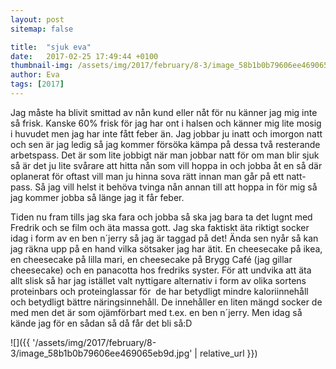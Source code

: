 ```yaml
---
layout: post
sitemap: false

title:  "sjuk eva"
date:   2017-02-25 17:49:44 +0100
thumbnail-img: /assets/img/2017/february/8-3/image_58b1b0b79606ee469065eb9d.jpg
author: Eva
tags: [2017]
---
```


Jag måste ha blivit smittad av nån kund eller nåt för nu känner jag mig inte så frisk. Kanske 60% frisk för jag har ont i halsen och känner mig lite mosig i huvudet men jag har inte fått feber än. Jag jobbar ju inatt och imorgon natt och sen är jag ledig så jag kommer försöka kämpa på dessa två resterande arbetspass. Det är som lite jobbigt när man jobbar natt för om man blir sjuk så är det ju lite svårare att hitta nån som vill hoppa in och jobba åt en så där oplanerat för oftast vill man ju hinna sova rätt innan man går på ett natt-pass. Så jag vill helst it behöva tvinga nån annan till att hoppa in för mig så jag kommer jobba så länge jag it får feber. 

Tiden nu fram tills jag ska fara och jobba så ska jag bara ta det lugnt med Fredrik och se film och äta massa gott. Jag ska faktiskt äta riktigt socker idag i form av en ben n´jerry så jag är taggad på det! Ända sen nyår så kan jag räkna upp på en hand vilka sötsaker jag har ätit. En cheesecake på ikea, en cheesecake på lilla mari, en cheesecake på Brygg Café (jag gillar cheesecake) och en panacotta hos fredriks syster. För att undvika att äta allt slisk så har jag istället valt nyttigare alternativ i form av olika sortens proteinbars och proteinglassar för  de har betydligt mindre kaloriinnehåll och betydligt bättre näringsinnehåll. De innehåller en liten mängd socker de med men det är som ojämförbart med t.ex. en ben n´jerry. Men idag så kände jag för en sådan så då får det bli så:D

![]({{ '/assets/img/2017/february/8-3/image_58b1b0b79606ee469065eb9d.jpg'  | relative_url }})

